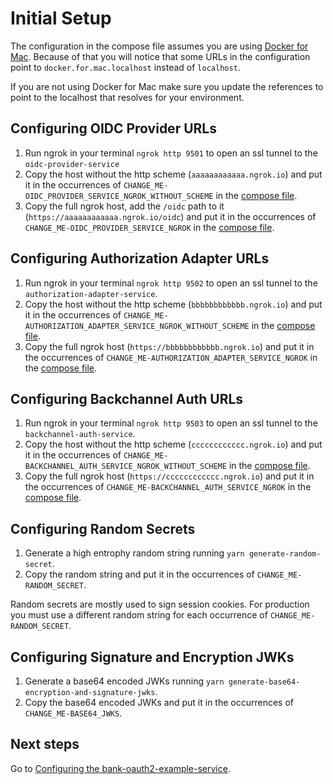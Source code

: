 # Initial Setup
The configuration in the compose file assumes you are using [Docker for Mac](https://docs.docker.com/desktop/install/mac-install/). Because of that you will notice that some URLs in the configuration point to `docker.for.mac.localhost` instead of `localhost`.

If you are not using Docker for Mac make sure you update the references to point to the localhost that resolves for your environment.

## Configuring OIDC Provider URLs
1. Run ngrok in your terminal `ngrok http 9501` to open an ssl tunnel to the `oidc-provider-service`
1. Copy the host without the http scheme (`aaaaaaaaaaaa.ngrok.io`) and put it in the occurrences of `CHANGE_ME-OIDC_PROVIDER_SERVICE_NGROK_WITHOUT_SCHEME` in the [compose file](../docker-compose.yml).
1. Copy the full ngrok host, add the `/oidc` path to it (`https://aaaaaaaaaaaa.ngrok.io/oidc`) and put it in the occurrences of `CHANGE_ME-OIDC_PROVIDER_SERVICE_NGROK` in the [compose file](../docker-compose.yml).

## Configuring Authorization Adapter URLs
1. Run ngrok in your terminal `ngrok http 9502` to open an ssl tunnel to the `authorization-adapter-service`.
1. Copy the host without the http scheme (`bbbbbbbbbbbb.ngrok.io`) and put it in the occurrences of `CHANGE_ME-AUTHORIZATION_ADAPTER_SERVICE_NGROK_WITHOUT_SCHEME` in the [compose file](../docker-compose.yml).
1. Copy the full ngrok host (`https://bbbbbbbbbbbb.ngrok.io`) and put it in the occurrences of `CHANGE_ME-AUTHORIZATION_ADAPTER_SERVICE_NGROK` in the [compose file](../docker-compose.yml).

## Configuring Backchannel Auth URLs
1. Run ngrok in your terminal `ngrok http 9503` to open an ssl tunnel to the `backchannel-auth-service`.
1. Copy the host without the http scheme (`cccccccccccc.ngrok.io`) and put it in the occurrences of `CHANGE_ME-BACKCHANNEL_AUTH_SERVICE_NGROK_WITHOUT_SCHEME` in the [compose file](../docker-compose.yml).
1. Copy the full ngrok host (`https://cccccccccccc.ngrok.io`) and put it in the occurrences of `CHANGE_ME-BACKCHANNEL_AUTH_SERVICE_NGROK` in the [compose file](../docker-compose.yml).

## Configuring Random Secrets
1. Generate a high entrophy random string running `yarn generate-random-secret`.
1. Copy the random string and put it in the occurrences of `CHANGE_ME-RANDOM_SECRET`.

Random secrets are mostly used to sign session cookies. For production you must use a different random string for each occurrence of `CHANGE_ME-RANDOM_SECRET`.

## Configuring Signature and Encryption JWKs
1. Generate a base64 encoded JWKs running `yarn generate-base64-encryption-and-signature-jwks`.
1. Copy the base64 encoded JWKs and put it in the occurrences of `CHANGE_ME-BASE64_JWKS`.

## Next steps
Go to [Configuring the bank-oauth2-example-service](configuring-bank-oauth2-example-service.md).
